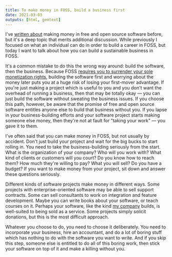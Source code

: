 ```yaml
---
title: To make money in FOSS, build a business first
date: 2021-03-03
outputs: [html, gemtext]
---
```


I've [written about][0] making money in free and open source software before,
but it's a deep topic that merits additional discussion. While previously I
focused on what an individual can do in order to build a career in FOSS, but
today I want to talk about how you can build a sustainable business in FOSS.

[0]: https://drewdevault.com/2020/11/20/A-few-ways-to-make-money-in-FOSS.html

It's a common mistake to do this the wrong way around: build the software, then
the business. Because FOSS [requires you to surrender your sole monetization
rights][1], building the software first and worrying about the money later puts
you at a huge risk of losing your first-mover advantage. If you're just making a
project which is useful to you and you don't want the overhead of running a
business, then that may be totally okay &mdash; you can just build the software
without sweating the business issues. If you choose this path, however, be aware
that the promise of free and open source software entitles anyone else to build
that business without you. If you lapse in your business-building efforts and
your software project starts making someone else money, then they're not at
fault for "taking your work" &mdash; you gave it to them.

[1]: https://drewdevault.com/2021/01/20/FOSS-is-to-surrender-your-monopoly.html

I've often said that you can make money in FOSS, but not usually by accident.
Don't just build your project and wait for the big bucks to start rolling in.
You need to take the business-building seriously from the start. What is the
organization of your company? Who will you work with? What kind of clients or
customers will you court? Do you know how to reach them? How much they're
willing to pay? What you will sell? Do you have a budget? If you want to make
money from your project, sit down and answer these questions seriously.

Different kinds of software projects make money in different ways. Some projects
with enterprise-oriented software may be able to sell support contracts. Some
can sell consultants to work on integration and feature development. Maybe you
can write books about your software, or teach courses on it. Perhaps your
software, like the kind [my company](https://sourcehut.org) builds, is
well-suited to being sold as a service. Some projects simply solicit donations,
but this is the most difficult approach.

Whatever you choose to do, you need to choose it deliberately. You need to
incorporate your business, hire an accountant, and do a lot of boring stuff
which has nothing to do with the software you want to write. And if you skip
this step, someone else is entitled to do all of this boring work, then stick
your software on top of it and make a killing without you.
